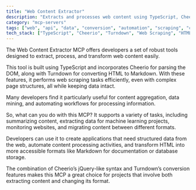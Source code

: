 ```yaml
---
title: "Web Content Extractor"
description: "Extracts and processes web content using TypeScript, Cheerio, and Turndown for scraping, summarization, and data transformation"
category: "mcp-servers"
tags: ["web", "api", "data", "conversion", "automation", "scraping", "content aggregation", "data mining"]
tech_stack: ["TypeScript", "Cheerio", "Turndown", "Web Scraping", "HTML Processing", "Markdown Conversion"]
---
```


The Web Content Extractor MCP offers developers a set of robust tools designed to extract, process, and transform web content easily.

This tool is built using TypeScript and incorporates Cheerio for parsing the DOM, along with Turndown for converting HTML to Markdown. With these features, it performs web scraping tasks efficiently, even with complex page structures, all while keeping data intact.

Many developers find it particularly useful for content aggregation, data mining, and automating workflows for processing information.

So, what can you do with this MCP? It supports a variety of tasks, including summarizing content, extracting data for machine learning projects, monitoring websites, and migrating content between different formats.

Developers can use it to create applications that need structured data from the web, automate content processing activities, and transform HTML into more accessible formats like Markdown for documentation or database storage.

The combination of Cheerio’s jQuery-like syntax and Turndown’s conversion features makes this MCP a great choice for projects that involve both extracting content and changing its format.